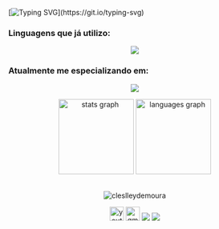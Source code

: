 [![Typing SVG](https://readme-typing-svg.demolab.com/?lines=print("Hello+World+I'm+Cleslley!"))](https://git.io/typing-svg)

<h3>Linguagens que já utilizo: </h3>
<p align="center">
  <a href="#">
    <img src="https://skillicons.dev/icons?i=github,git,mysql,py,cpp,html,css"/>
  </a>
</p>

<h3>Atualmente me especializando em:</h3>
  <p align="center">
    <a href="#">
    <img src="https://skillicons.dev/icons?i=javascript,typescript,react"/>
  </a>
</p>
<div align="center">
  <img src="https://github-readme-stats.vercel.app/api?username=cleslleydemoura&hide_title=false&hide_rank=false&show_icons=true&include_all_commits=true&count_private=true&disable_animations=false&theme=chartreuse-dark&locale=en&hide_border=false" height="150" alt="stats graph" />
  <img src="https://github-readme-stats.vercel.app/api/top-langs?username=cleslleydemoura&locale=en&hide_title=false&layout=compact&card_width=320&langs_count=8&theme=chartreuse-dark&hide_border=false" height="150" alt="languages graph"  />
</div>
<br>
<p align="center"> <img src="https://komarev.com/ghpvc/?username=cleslleydemoura&label=Profile%20views&color=blue&style=for-the-badge&abbreviated=true" alt="cleslleydemoura" /></p>
  <div align="center">
    <a href="[https://www.youtube.com/@cleslleydemoura" target="_blank"><img src="https://img.shields.io/static/v1?message=Youtube&logo=youtube&label=&color=FF0000&logoColor=white&labelColor=&style=for-the-badge" height="28" alt="youtube logo"  /></a>
    <a href="mailto:cleslleydemoura@gmail.com" target="_blank"><img src="https://img.shields.io/static/v1?message=Gmail&logo=gmail&label=&color=D14836&logoColor=white&labelColor=&style=for-the-badge" height="28" alt="gmail logo"  /></a>
    <a href="https://www.linkedin.com/in/cleslley" target="_blank"><img src="https://img.shields.io/badge/-LinkedIn-%230077B5?style=for-the-badge&logo=linkedin&logoColor=white" target="_blank"></a> 
    <a href="https://instagram.com/devcleslley" target="_blank"><img src="https://img.shields.io/badge/-Instagram-%23E4405F?style=for-the-badge&logo=instagram&logoColor=white" target="_blank"></a>
  </div>

